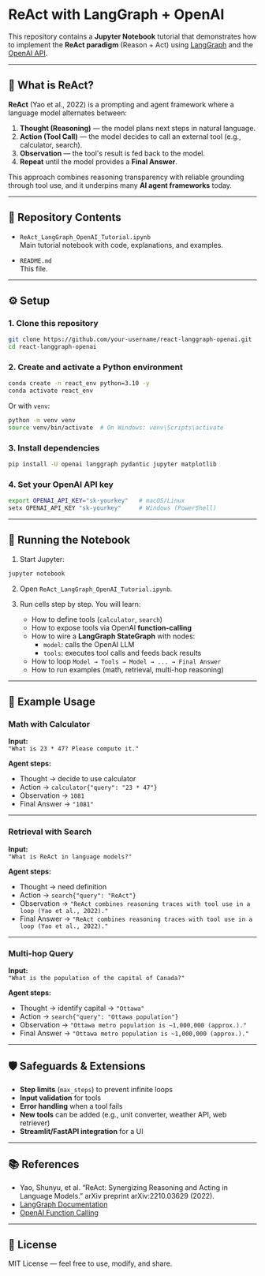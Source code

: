 # ReAct with LangGraph + OpenAI

This repository contains a **Jupyter Notebook** tutorial that demonstrates how to implement the **ReAct paradigm** (Reason + Act) using [LangGraph](https://python.langchain.com/docs/langgraph) and the [OpenAI API](https://platform.openai.com/).

---

## 📖 What is ReAct?

**ReAct** (Yao et al., 2022) is a prompting and agent framework where a language model alternates between:

1. **Thought (Reasoning)** — the model plans next steps in natural language.
2. **Action (Tool Call)** — the model decides to call an external tool (e.g., calculator, search).
3. **Observation** — the tool's result is fed back to the model.
4. **Repeat** until the model provides a **Final Answer**.

This approach combines reasoning transparency with reliable grounding through tool use, and it underpins many **AI agent frameworks** today.

---

## 📂 Repository Contents

- `ReAct_LangGraph_OpenAI_Tutorial.ipynb`  
  Main tutorial notebook with code, explanations, and examples.

- `README.md`  
  This file.

---

## ⚙️ Setup

### 1. Clone this repository

```bash
git clone https://github.com/your-username/react-langgraph-openai.git
cd react-langgraph-openai
```

### 2. Create and activate a Python environment

```bash
conda create -n react_env python=3.10 -y
conda activate react_env
```

Or with `venv`:

```bash
python -m venv venv
source venv/bin/activate  # On Windows: venv\Scripts\activate
```

### 3. Install dependencies

```bash
pip install -U openai langgraph pydantic jupyter matplotlib
```

### 4. Set your OpenAI API key

```bash
export OPENAI_API_KEY="sk-yourkey"   # macOS/Linux
setx OPENAI_API_KEY "sk-yourkey"     # Windows (PowerShell)
```

---

## 🚀 Running the Notebook

1. Start Jupyter:

```bash
jupyter notebook
```

2. Open `ReAct_LangGraph_OpenAI_Tutorial.ipynb`.

3. Run cells step by step. You will learn:

   - How to define tools (`calculator`, `search`)
   - How to expose tools via OpenAI **function-calling**
   - How to wire a **LangGraph StateGraph** with nodes:
     - `model`: calls the OpenAI LLM
     - `tools`: executes tool calls and feeds back results
   - How to loop `Model → Tools → Model → ... → Final Answer`
   - How to run examples (math, retrieval, multi-hop reasoning)

---

## 🧩 Example Usage

### Math with Calculator

**Input:**  
`"What is 23 * 47? Please compute it."`

**Agent steps:**  
- Thought → decide to use calculator  
- Action → `calculator{"query": "23 * 47"}`  
- Observation → `1081`  
- Final Answer → `"1081"`

---

### Retrieval with Search

**Input:**  
`"What is ReAct in language models?"`

**Agent steps:**  
- Thought → need definition  
- Action → `search{"query": "ReAct"}`  
- Observation → `"ReAct combines reasoning traces with tool use in a loop (Yao et al., 2022)."`  
- Final Answer → `"ReAct combines reasoning traces with tool use in a loop (Yao et al., 2022)."`

---

### Multi-hop Query

**Input:**  
`"What is the population of the capital of Canada?"`

**Agent steps:**  
- Thought → identify capital → `"Ottawa"`  
- Action → `search{"query": "Ottawa population"}`  
- Observation → `"Ottawa metro population is ~1,000,000 (approx.)."`  
- Final Answer → `"Ottawa metro population is ~1,000,000 (approx.)."`

---

## 🛡️ Safeguards & Extensions

- **Step limits** (`max_steps`) to prevent infinite loops
- **Input validation** for tools
- **Error handling** when a tool fails
- **New tools** can be added (e.g., unit converter, weather API, web retriever)
- **Streamlit/FastAPI integration** for a UI

---

## 📚 References

- Yao, Shunyu, et al. “ReAct: Synergizing Reasoning and Acting in Language Models.” arXiv preprint arXiv:2210.03629 (2022).  
- [LangGraph Documentation](https://python.langchain.com/docs/langgraph)  
- [OpenAI Function Calling](https://platform.openai.com/docs/guides/function-calling)

---

## 📝 License

MIT License — feel free to use, modify, and share.
